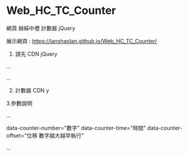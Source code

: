 # Web_HC_TC_Counter
網頁 赫綵中壢 計數器 jQuery

展示網頁 : https://lanshaolan.github.io/Web_HC_TC_Counter/

1. 請先 CDN jQuery

...
<script src="https://ajax.googleapis.com/ajax/libs/jquery/3.4.1/jquery.min.js"></script>
...

2. 計數器 CDN
y
<script src="https://lanshaolan.github.io/Web_HC_TC_Counter/counter.js"></script>

3.參數說明

...

data-counter-number="數字"
data-counter-time="時間"
data-counter-offset="位移 數字越大越早執行"

...
